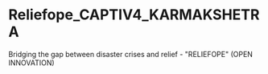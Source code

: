 # Reliefope_CAPTIV4_KARMAKSHETRA
 Bridging the gap between disaster crises and relief - "RELIEFOPE" (OPEN INNOVATION)
